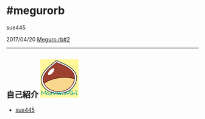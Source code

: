 # #megurorb
sue445

2017/04/20 [Meguro.rb#2](https://megurorb.connpass.com/event/55107/)

---
## 自己紹介 [![sue445](images/sue445.png)](https://twitter.com/sue445)

* [sue445](https://twitter.com/sue445)
